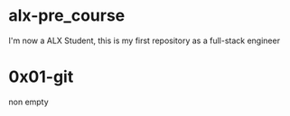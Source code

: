 # alx-pre_course
I'm now a ALX Student, this is my first repository as a full-stack engineer
# 0x01-git
non empty
